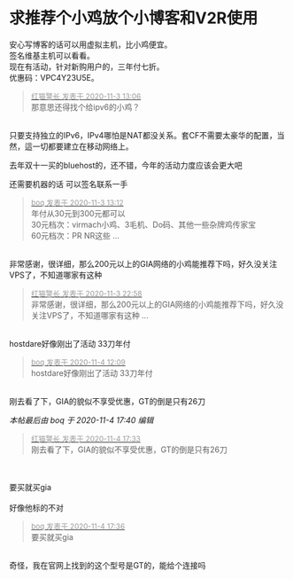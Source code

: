 # 求推荐个小鸡放个小博客和V2R使用


安心写博客的话可以用虚拟主机，比小鸡便宜。<br />
签名维基主机可以看看。<br />
现在有活动，针对新购用户的，三年付七折。<br />
优惠码：VPC4Y23U5E。

<div class="quote"><blockquote><font size="2"><a href="https://www.hostloc.com/forum.php?mod=redirect&amp;goto=findpost&amp;pid=9394615&amp;ptid=761533" target="_blank"><font color="#999999">红猫警长 发表于 2020-11-3 13:06</font></a></font><br />
那意思还得找个给ipv6的小鸡？</blockquote></div><br />
只要支持独立的IPv6，IPv4哪怕是NAT都没关系。套CF不需要太豪华的配置，当然，這一切都要建立在移动网络上。

去年双十一买的bluehost的，还不错，今年的活动力度应该会更大吧<img src="static/image/smiley/default/lol.gif" smilieid="12" border="0" alt="" />

还需要机器的话 可以签名联系一手

<div class="quote"><blockquote><font size="2"><a href="https://www.hostloc.com/forum.php?mod=redirect&amp;goto=findpost&amp;pid=9394650&amp;ptid=761533" target="_blank"><font color="#999999">boq 发表于 2020-11-3 13:12</font></a></font><br />
年付从30元到300元都可以<br />
30元档次：virmach小鸡、3毛机、Do码、其他一些杂牌鸡传家宝<br />
60元档次：PR NR这些 ...</blockquote></div><br />
非常感谢，很详细，那么200元以上的GIA网络的小鸡能推荐下吗，好久没关注VPS了，不知道哪家有这种

<div class="quote"><blockquote><font size="2"><a href="https://www.hostloc.com/forum.php?mod=redirect&amp;goto=findpost&amp;pid=9398863&amp;ptid=761533" target="_blank"><font color="#999999">红猫警长 发表于 2020-11-3 22:58</font></a></font><br />
非常感谢，很详细，那么200元以上的GIA网络的小鸡能推荐下吗，好久没关注VPS了，不知道哪家有这种 ...</blockquote></div><br />
hostdare好像刚出了活动 33刀年付 

<div class="quote"><blockquote><font size="2"><a href="https://www.hostloc.com/forum.php?mod=redirect&amp;goto=findpost&amp;pid=9400819&amp;ptid=761533" target="_blank"><font color="#999999">boq 发表于 2020-11-4 12:09</font></a></font><br />
hostdare好像刚出了活动 33刀年付</blockquote></div><br />
刚去看了下，GIA的貌似不享受优惠，GT的倒是只有26刀

<i class="pstatus"> 本帖最后由 boq 于 2020-11-4 17:40 编辑 </i><br />
<div class="quote"><blockquote><font size="2"><a href="https://www.hostloc.com/forum.php?mod=redirect&amp;goto=findpost&amp;pid=9402701&amp;ptid=761533" target="_blank"><font color="#999999">红猫警长 发表于 2020-11-4 17:33</font></a></font><br />
刚去看了下，GIA的貌似不享受优惠，GT的倒是只有26刀</blockquote></div><br />
<br />
要买就买gia<br />
<img id="aimg_jdIzb" onclick="zoom(this, this.src, 0, 0, 0)" class="zoom" src="https://s1.ax1x.com/2020/11/04/BgCukt.png" onmouseover="img_onmouseoverfunc(this)" onload="thumbImg(this)" border="0" alt="" /><br />
<br />
好像他标的不对

<div class="quote"><blockquote><font size="2"><a href="https://www.hostloc.com/forum.php?mod=redirect&amp;goto=findpost&amp;pid=9402721&amp;ptid=761533" target="_blank"><font color="#999999">boq 发表于 2020-11-4 17:36</font></a></font><br />
要买就买gia</blockquote></div><br />
奇怪，我在官网上找到的这个型号是GT的，能给个连接吗
